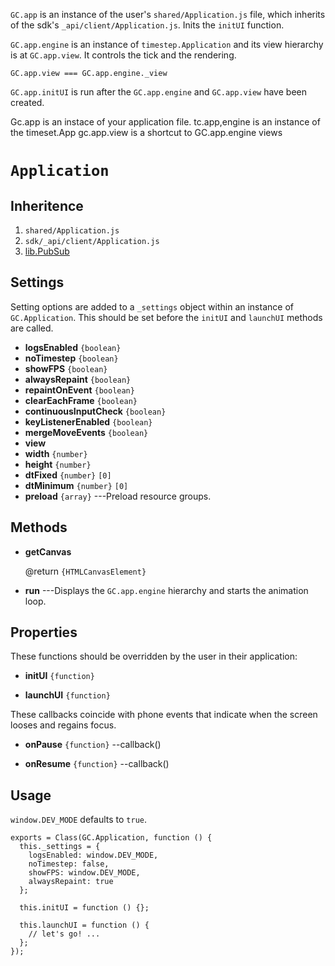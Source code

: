 `GC.app` is an instance of the user's `shared/Application.js` file,
which inherits of the sdk's `_api/client/Application.js`. Inits the `initUI` function.

`GC.app.engine` is an instance of `timestep.Application` and
its view hierarchy is at `GC.app.view`. It controls the tick
and the rendering.

`GC.app.view === GC.app.engine._view`

`GC.app.initUI` is run after the `GC.app.engine` and
`GC.app.view` have been created.


Gc.app is an instace of your application file.
tc.app,engine is an instance of the timeset.App
gc.app.view is a shortcut to GC.app.engine views

# `Application`

## Inheritence

1. `shared/Application.js`
2. `sdk/_api/client/Application.js`
3. [lib.PubSub](../lib/pubsub.md)


## Settings

Setting options are added to a `_settings` object within an
instance of `GC.Application`. This should be set before the
`initUI` and `launchUI` methods are called.

* __logsEnabled__ `{boolean}`
* __noTimestep__ `{boolean}`
* __showFPS__ `{boolean}`
* __alwaysRepaint__ `{boolean}`
* __repaintOnEvent__ `{boolean}`
* __clearEachFrame__ `{boolean}`
* __continuousInputCheck__ `{boolean}`
* __keyListenerEnabled__ `{boolean}`
* __mergeMoveEvents__ `{boolean}`
* __view__
* __width__ `{number}`
* __height__ `{number}`
* __dtFixed__ `{number}` `[0]`
* __dtMinimum__ `{number}` `[0]`
* __preload__ `{array}` ---Preload resource groups.


## Methods

* __getCanvas__

	@return `{HTMLCanvasElement}`

* __run__ ---Displays the `GC.app.engine` hierarchy and starts the animation loop.

## Properties

These functions should be overridden by the user in their application:

* __initUI__ `{function}`

* __launchUI__ `{function}`


These callbacks coincide with phone events that indicate
when the screen looses and regains focus.

* __onPause__ `{function}` --callback()

* __onResume__ `{function}` --callback()


## Usage

`window.DEV_MODE` defaults to `true`.

~~~
exports = Class(GC.Application, function () {
  this._settings = {
    logsEnabled: window.DEV_MODE,
	noTimestep: false,
	showFPS: window.DEV_MODE,
	alwaysRepaint: true
  };

  this.initUI = function () {};

  this.launchUI = function () {
    // let's go! ...
  };
});
~~~
